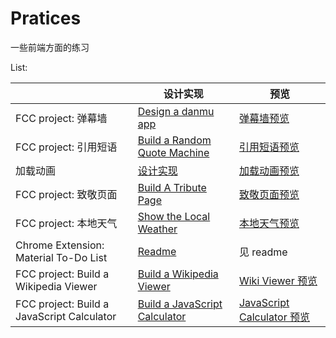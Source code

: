 # Pratices
一些前端方面的练习

List:

 

|                                            | 设计实现                                                     | 预览                                                         |
| ------------------------------------------ | ------------------------------------------------------------ | ------------------------------------------------------------ |
| FCC project: 弹幕墙                        | [Design a danmu app](https://freecodecamp.cn/challenges/design-a-danmu-app) | [弹幕墙预览](https://kiling.github.io/Pratices/FCC_danmu/FCC_danmu.html) |
| FCC project: 引用短语                      | [Build a Random Quote Machine](https://freecodecamp.cn/challenges/build-a-random-quote-machine) | [引用短语预览](https://kiling.github.io/Pratices/FCC_saying/FCC_saying.html) |
| 加载动画                                   | [设计实现](https://segmentfault.com/a/1190000010624216)      | [加载动画预览](https://kiling.github.io/Pratices/loading_practice/loading_animation_practice.html) |
| FCC project: 致敬页面                      | [Build A Tribute Page](https://freecodecamp.cn/challenges/build-a-tribute-page) | [致敬页面预览](https://kiling.github.io/Pratices/FCC_Build_a_Tribute-Page/Build_A_Tribute_Page.html) |
| FCC project: 本地天气                      | [Show the Local Weather](https://freecodecamp.cn/challenges/show-the-local-weather) | [本地天气预览](https://kiling.github.io/Pratices/FCC_weather/FCC_weather.html) |
| Chrome Extension: Material To-Do List      | [Readme](https://github.com/kiling/Pratices/tree/gh-pages/Material_Todolist_Extension) | 见 readme                                                    |
| FCC project: Build a Wikipedia Viewer      | [Build a Wikipedia Viewer](https://freecodecamp.cn/challenges/build-a-wikipedia-viewer) | [Wiki Viewer 预览](https://kiling.github.io/Pratices/FCC_wikisearch/FCC_wikisearch.html) |
| FCC project: Build a JavaScript Calculator | [Build a JavaScript Calculator](https://freecodecamp.cn/challenges/build-a-javascript-calculator) | [JavaScript Calculator 预览](https://kiling.github.io/Pratices/FCC_Calculator/FCC_Calculator.html) |

